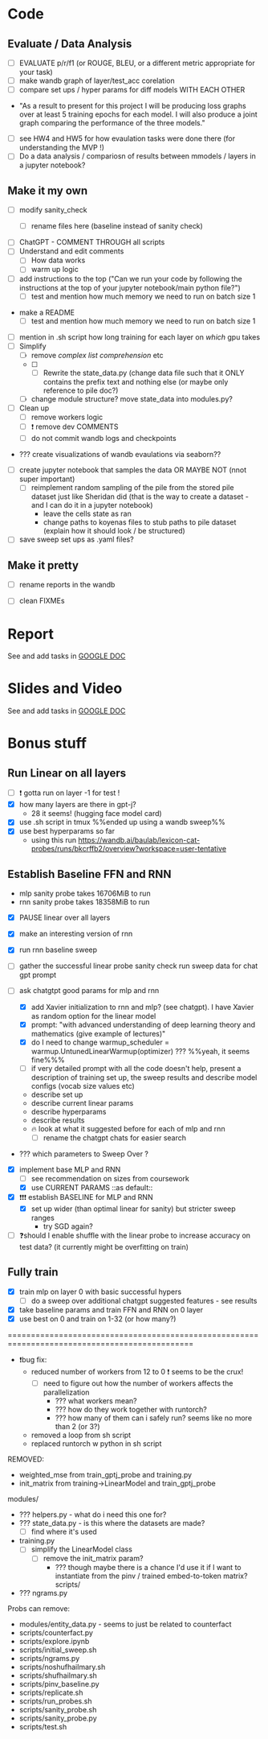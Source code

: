 # Code 
  
## Evaluate / Data Analysis
- [ ] EVALUATE p/r/f1 (or ROUGE, BLEU, or a different metric appropriate for your task)
- [ ] make wandb graph of layer/test_acc corelation
- [ ]  compare set ups  / hyper params for diff models WITH EACH OTHER
- "As a result to present for this project I will be producing loss graphs over at least 5 training epochs for each model. I will also produce a joint graph comparing the performance of the three models."

- [ ] see HW4 and HW5 for how evaulation tasks were done there (for understanding the MVP !)
- [ ] Do a data analysis / compariosn of results between mmodels / layers in a jupyter notebook?

## Make it my own
- [ ] modify sanity_check
  - [ ] rename files here (baseline instead of sanity check)


- [ ] ChatGPT - COMMENT THROUGH all scripts
- [ ] Understand and edit comments  
  - [ ] How data works
  - [ ] warm up logic
- [ ] add instructions to the top ("Can we run your code by following the instructions at the top of your jupyter notebook/main python file?")
  - [ ] test and mention how much memory we need to run on batch size 1
- make a README
  - [ ] test and mention how much memory we need to run on batch size 1
- [ ] mention in .sh script how long training for each layer on _which_ gpu takes
- [ ] Simplify 
  - [ ] remove _complex list comprehension_ etc
  - [ ] - [ ] Rewrite the state_data.py (change data file such that it ONLY contains the prefix text and nothing else (or maybe only reference to pile doc?)
  - [ ] change module structure? move state_data into modules.py?
- [ ] Clean up
  - [ ] remove workers logic
  - [ ] ❗️ remove dev COMMENTS
  - [ ] do not commit wandb logs and checkpoints

- ??? create visualizations of wandb evaulations via seaborn??

- [ ] create jupyter notebook that samples the data OR MAYBE NOT (nnot super important)
  - [ ] reimplement random sampling of the pile from the stored pile dataset just like Sheridan did (that is the way to create a dataset - and I can do it in a jupyter notebook)
    - leave the cells state as ran
    - change paths to koyenas files to stub paths to pile dataset (explain how it should look / be structured)

- [ ] save sweep set ups as .yaml files?

## Make it pretty
  - [ ] rename reports in the wandb
  - [ ] clean FIXMEs


# Report
See and add tasks in [GOOGLE DOC](https://docs.google.com/document/d/1LhdHEw8qLpkogLPIaymseeDFDyasFhjjpoe7gth0tm8/edit)


# Slides and Video
See and add tasks in [GOOGLE DOC](https://docs.google.com/document/d/1HG5AE1hmcunyZuqOT6LRYiIyh_MSzpA-xpxxt5fgX3E/edit)




# Bonus stuff

## Run Linear on all layers
- [ ] ❗️ gotta run on layer -1 for test !
- [X] how many layers are there in gpt-j?
  - 28 it seems! (hugging face model card)
- [X] use .sh script in tmux %%ended up using a wandb sweep%%
- [X] use best hyperparams so far
  - using this run https://wandb.ai/baulab/lexicon-cat-probes/runs/bkcrffb2/overview?workspace=user-tentative

## Establish Baseline FFN and RNN
- mlp sanity probe takes 16706MiB to run
- rnn sanity probe takes 18358MiB to run

- [X] PAUSE linear over all layers
- [X] make an interesting version of rnn
- [X] run rnn baseline sweep

- [ ] gather the successful linear probe sanity check run sweep data for chat gpt prompt
- [ ] ask chatgtpt good params for mlp and rnn
  - [X] add Xavier initialization to rnn and mlp? (see chatgpt). I have Xavier as random option for the linear model
  - [X] prompt: "with advanced understanding of deep learning theory and mathematics (give example of lectures)"
  - [X]  do I need to change warmup_scheduler = warmup.UntunedLinearWarmup(optimizer) ??? %%yeah, it seems fine%%%
  - [ ] if very detailed prompt with all the code doesn't help, present a description of training set up, the sweep results and describe model configs (vocab size values etc)
  - describe set up
  - describe current linear params
  - describe hyperparams
  - describe results
  - 🔥 look at what it suggested before for each of mlp and rnn
    -  [ ] rename the chatgpt chats for easier search
- ??? which parameters to Sweep Over ?
- [X] implement base MLP and RNN
  - [ ] see recommendation on sizes from coursework
  - [X] use CURRENT PARAMS ::as default::

- [X] ❗️❗️❗️ establish BASELINE for MLP and RNN 
  - [X] set up wider (than optimal linear for sanity) but stricter sweep ranges
    - try SGD again?
  
- [ ] ❓should I enable shuffle with the linear probe to increase accuracy on test data? (it currently might be overfitting on train)

## Fully train 
- [X] train mlp on layer 0 with basic successful hypers
  - [ ] do a sweep over additional chatgpt suggested features - see results

- [X] take baseline params and train FFN and RNN on 0 layer
- [X] use best on 0 and train on 1-32 (or how many?)

==============================================================================================

- ❗️bug fix:
  - reduced number of workers from 12 to 0 ❗️ seems to be the crux! 
      - [ ] need to figure out how the number of workers affects the parallelization
        - ??? what workers mean?
        - ??? how do they work together with runtorch?
        - ??? how many of them can i safely run? seems like no more than 2 (or 3?)
  - removed a loop from sh script
  - replaced runtorch w python in sh script

REMOVED:
- weighted_mse from train_gptj_probe and training.py
- init_matrix from training->LinearModel and train_gptj_probe


modules/
- ??? helpers.py - what do i need this one for?
- ??? state_data.py - is this where the datasets are made?
  - [ ] find where it's used
- training.py
  - [ ] simplify the LinearModel class
    - [ ] remove the init_matrix param?
      - ??? though maybe there is a chance I'd use it if I want to instantiate from the pinv / trained embed-to-token matrix?
scripts/
- ??? ngrams.py

Probs can remove:
- modules/entity_data.py - seems to just be related to counterfact
- scripts/counterfact.py
- scripts/explore.ipynb
- scripts/initial_sweep.sh
- scripts/ngrams.py
- scripts/noshufhailmary.sh
- scripts/shufhailmary.sh
- scripts/pinv_baseline.py
- scripts/replicate.sh
- scripts/run_probes.sh
- scripts/sanity_probe.sh
- scripts/sanity_probe.py
- scripts/test.sh